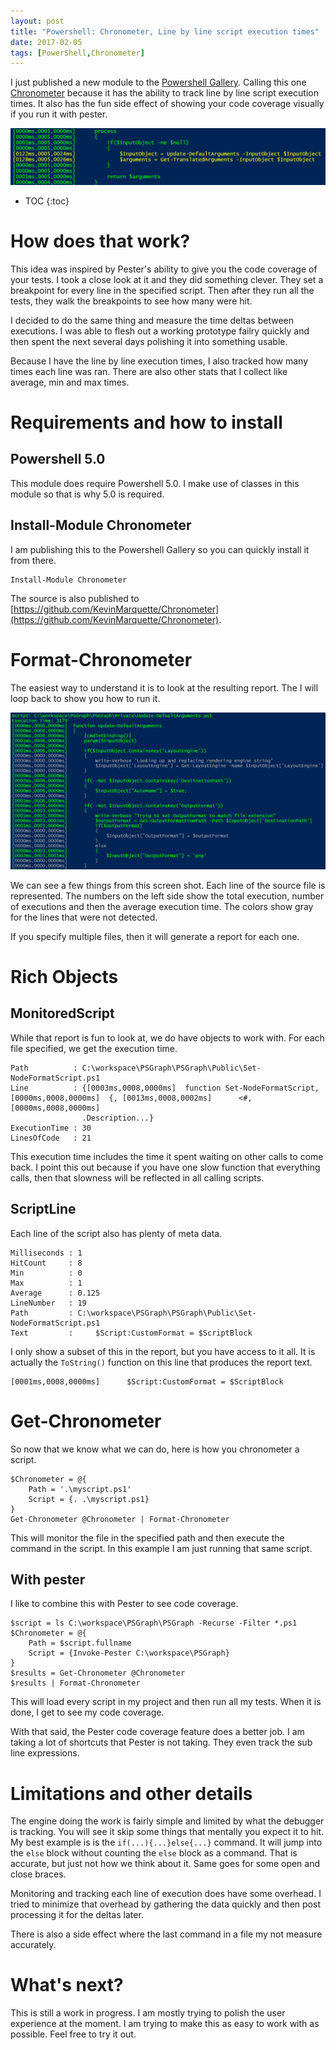 ```yaml
---
layout: post
title: "Powershell: Chronometer, Line by line script execution times"
date: 2017-02-05
tags: [PowerShell,Chronometer]
---
```

I just published a new module to the [Powershell Gallery](https://www.powershellgallery.com/packages/chronometer). Calling this one [Chronometer](https://github.com/KevinMarquette/Chronometer) because it has the ability to track line by line script execution times. It also has the fun side effect of showing your code coverage visually if you run it with pester. 

![Chronometer Sample](/img/chronometerSample.png)

* TOC
{:toc}

# How does that work?
This idea was inspired by Pester's ability to give you the code coverage of your tests. I took a close look at it and they did something clever. They set a breakpoint for every line in the specified script. Then after they run all the tests, they walk the breakpoints to see how many were hit.

I decided to do the same thing and measure the time deltas between executions. I was able to flesh out a working prototype failry quickly and then spent the next several days polishing it into something usable.

Because I have the line by line execution times, I also tracked how many times each line was ran. There are also other stats that I collect like average, min and max times.

# Requirements and how to install
## Powershell 5.0
This module does require Powershell 5.0. I make use of classes in this module so that is why 5.0 is required.  

## Install-Module Chronometer
I am publishing this to the Powershell Gallery so you can quickly install it from there.

    Install-Module Chronometer

The source is also published to [https://github.com/KevinMarquette/Chronometer](https://github.com/KevinMarquette/Chronometer).

# Format-Chronometer
The easiest way to understand it is to look at the resulting report. The I will loop back to show you how to run it.

![Chronometer Report](/img/Chronometer.png)

We can see a few things from this screen shot. Each line of the source file is represented. The numbers on the left side show the total execution, number of executions and then the average execution time. The colors show gray for the lines that were not detected.

If you specify multiple files, then it will generate a report for each one.

# Rich Objects
## MonitoredScript
While that report is fun to look at, we do have objects to work with. For each file specified, we get the execution time.

    Path          : C:\workspace\PSGraph\PSGraph\Public\Set-NodeFormatScript.ps1
    Line          : {[0003ms,0008,0000ms]  function Set-NodeFormatScript, [0000ms,0008,0000ms]  {, [0013ms,0008,0002ms]      <#, [0000ms,0008,0000ms]          
                    .Description...}
    ExecutionTime : 30
    LinesOfCode   : 21

This execution time includes the time it spent waiting on other calls to come back. I point this out because if you have one slow function that everything calls, then that slowness will be reflected in all calling scripts.

## ScriptLine
Each line of the script also has plenty of meta data.

    Milliseconds : 1
    HitCount     : 8
    Min          : 0
    Max          : 1
    Average      : 0.125
    LineNumber   : 19
    Path         : C:\workspace\PSGraph\PSGraph\Public\Set-NodeFormatScript.ps1
    Text         :     $Script:CustomFormat = $ScriptBlock

I only show a subset of this in the report, but you have access to it all. It is actually the `ToString()` function on this line that produces the report text.

    [0001ms,0008,0000ms]      $Script:CustomFormat = $ScriptBlock

# Get-Chronometer
So now that we know what we can do, here is how you chronometer a script.

    $Chronometer = @{
        Path = '.\myscript.ps1'
        Script = {. .\myscript.ps1}
    }
    Get-Chronometer @Chronometer | Format-Chronometer

This will monitor the file in the specified path and then execute the command in the script. In this example I am just running that same script.

## With pester
I like to combine this with Pester to see code coverage.

    $script = ls C:\workspace\PSGraph\PSGraph -Recurse -Filter *.ps1
    $Chronometer = @{
        Path = $script.fullname
        Script = {Invoke-Pester C:\workspace\PSGraph}
    }
    $results = Get-Chronometer @Chronometer 
    $results | Format-Chronometer

This will load every script in my project and then run all my tests. When it is done, I get to see my code coverage. 

With that said, the Pester code coverage feature does a better job. I am taking a lot of shortcuts that Pester is not taking. They even track the sub line expressions. 

# Limitations and other details
The engine doing the work is fairly simple and limited by what the debugger is tracking. You will see it skip some things that mentally you expect it to hit. My best example is is the `if(...){...}else{...}` command. It will jump into the `else` block without counting the `else` block as a command. That is accurate, but just not how we think about it. Same goes for some open and close braces.

Monitoring and tracking each line of execution does have some overhead. I tried to minimize that overhead by gathering the data quickly and then post processing it for the deltas later. 

There is also a side effect where the last command in a  file my not measure accurately. 

# What's next?
This is still a work in progress. I am mostly trying to polish the user experience at the moment. I am trying to make this as easy to work with as possible. Feel free to try it out. 
